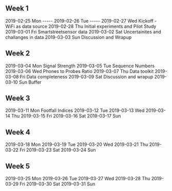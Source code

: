 Week 1
------
2019-02-25 Mon -----
2019-02-26 Tue -----
2019-02-27 Wed Kickoff - WiFi as data source
2019-02-28 Thu Initial experiments and Pilot Study
2019-03-01 Fri Smartstreetsensor data
2019-03-02 Sat Uncertainites and challanges in data
2019-03-03 Sun Discussion and Wrapup

Week 2
------
2019-03-04 Mon Signal Strength
2019-03-05 Tue Sequence Numbers
2019-03-06 Wed Phones to Probes Ratio
2019-03-07 Thu Data toolkit
2019-03-08 Fri Data completeness
2019-03-09 Sat Discussion and wrapup
2019-03-10 Sun Buffer

Week 3
------
2019-03-11 Mon Footfall Indices
2019-03-12 Tue 
2019-03-13 Wed 
2019-03-14 Thu
2019-03-15 Fri
2019-03-16 Sat
2019-03-17 Sun

Week 4
------
2019-03-18 Mon
2019-03-19 Tue
2019-03-20 Wed
2019-03-21 Thu
2019-03-22 Fri
2019-03-23 Sat
2019-03-24 Sun

Week 5
------
2019-03-25 Mon
2019-03-26 Tue
2019-03-27 Wed
2019-03-28 Thu
2019-03-29 Fri
2019-03-30 Sat
2019-03-31 Sun
